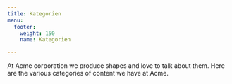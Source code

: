 ```yaml
---
title: Kategorien
menu:
  footer:
    weight: 150
    name: Kategorien

---
```


At Acme corporation we produce shapes and love to talk about them. Here are the various categories of content we have at Acme.